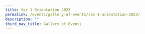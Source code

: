 ```yaml
---
title: Sec 1 Orientation 2023
permalink: /events/gallery-of-events/sec-1-orientation-2023/
description: ""
third_nav_title: Gallery of Events
---
```

